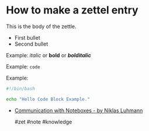 # How to make a zettel entry

This is the body of the zettle.


* First bullet
* Second bullet


Example: *italic* or **bold** or ***bolditalic***

Example: `code`

Example:
```bash
#!/bin/bash

echo "Hello Code Block Example."

```

* [Communication with Noteboxes - by Niklas Luhmann](https://daily.scottscheper.com/zettelkasten/)


    #zet #note #knowledge
